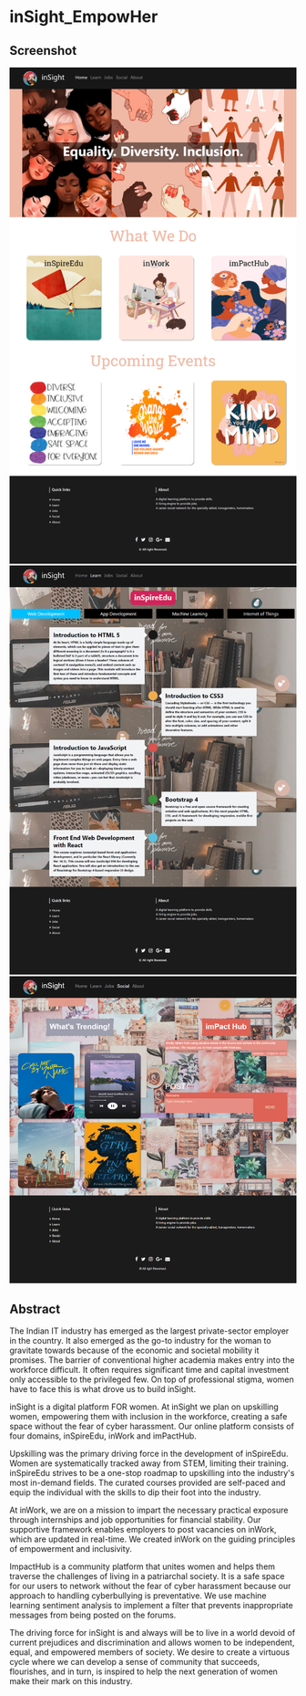 # inSight_EmpowHer
## Screenshot 

![Home](https://github.com/agastya2002/inSight_EmpowHer/blob/main/screenshots/screenshot1.png)
![inSpireEdu](https://github.com/agastya2002/inSight_EmpowHer/blob/main/screenshots/screenshot2.png)
![imPactHub](https://github.com/agastya2002/inSight_EmpowHer/blob/main/screenshots/screenshot3.png)

## Abstract

The Indian IT industry has emerged as the largest private-sector employer in the country. It also
emerged as the go-to industry for the woman to gravitate towards because of the economic and
societal mobility it promises. The barrier of conventional higher academia makes entry into the
workforce difficult. It often requires significant time and capital investment only accessible to the
privileged few. On top of professional stigma, women have to face this is what drove us to build
inSight.

inSight is a digital platform FOR women. At inSight we plan on upskilling women, empowering them
with inclusion in the workforce, creating a safe space without the fear of cyber harassment. Our
online platform consists of four domains, inSpireEdu, inWork and imPactHub.

Upskilling was the primary driving force in the development of inSpireEdu. Women are
systematically tracked away from STEM, limiting their training. inSpireEdu strives to be a one-stop
roadmap to upskilling into the industry's most in-demand fields. The curated courses provided are
self-paced and equip the individual with the skills to dip their foot into the industry.

At inWork, we are on a mission to impart the necessary practical exposure through internships and
job opportunities for financial stability. Our supportive framework enables employers to post
vacancies on inWork, which are updated in real-time. We created inWork on the guiding principles
of empowerment and inclusivity.

ImpactHub is a community platform that unites women and helps them traverse the challenges of
living in a patriarchal society. It is a safe space for our users to network without the fear of cyber
harassment because our approach to handling cyberbullying is preventative. We use machine
learning sentiment analysis to implement a filter that prevents inappropriate messages from being
posted on the forums.

The driving force for inSight is and always will be to live in a world devoid of current prejudices and
discrimination and allows women to be independent, equal, and empowered members of society.
We desire to create a virtuous cycle where we can develop a sense of community that succeeds,
flourishes, and in turn, is inspired to help the next generation of women make their mark on this
industry.

